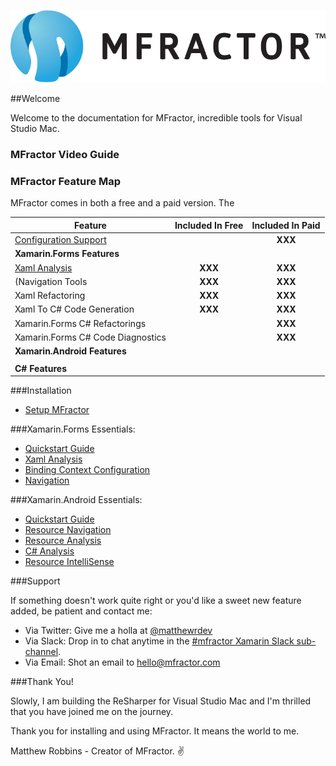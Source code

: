 ![mfractor logo](img/logo-horizontal.png)

##Welcome

Welcome to the documentation for MFractor, incredible tools for Visual Studio Mac.

### MFractor Video Guide

### MFractor Feature Map

MFractor comes in both a free and a paid version. The


| Feature | Included In Free | Included In Paid |
|------|:----:|:-----------:|
| [Configuration Support](/configuration.md) |  | **XXX** |
| **Xamarin.Forms Features** |  |  |
| [Xaml Analysis](/code-analysis/xamarin-forms-xaml.md) |  **XXX** | **XXX** |
| (Navigation Tools |  **XXX** | **XXX** |
| Xaml Refactoring |  **XXX** | **XXX** |
| Xaml To C# Code Generation |  **XXX** | **XXX** |
| Xamarin.Forms C# Refactorings |   | **XXX** |
| Xamarin.Forms C# Code Diagnostics |   | **XXX** |
| **Xamarin.Android Features** |  |  |
|  |  |  |
| **C# Features** |  |  |



###Installation

 * [Setup MFractor](installation-and-setup.md)

###Xamarin.Forms Essentials:

* [Quickstart Guide](xamarin-forms-quickstart.md)
* [Xaml Analysis](xamarin-forms/analysis.md)
* [Binding Context Configuration](xamarin-forms/configure-binding-context.md)
* [Navigation](xamarin-forms/navigation.md)

###Xamarin.Android Essentials:

* [Quickstart Guide](xamarin-android-quickstart.md)
* [Resource Navigation](xamarin-android/resource-navigation.md)
* [Resource Analysis](xamarin-android/analysis.md)
* [C# Analysis](xamarin-android/dotnet-code-analysis.md)
* [Resource IntelliSense](xamarin-android/resource-intellisense.md)

###Support

If something doesn't work quite right or you'd like a sweet new feature added, be patient and contact me:

 * Via Twitter: Give me a holla at [@matthewrdev](https://twitter.com/matthewrdev)
 * Via Slack: Drop in to chat anytime in the [#mfractor Xamarin Slack sub-channel](https://xamarinchat.slack.com/archives/mfractor).
 * Via Email: Shot an email to hello@mfractor.com

###Thank You!

Slowly, I am building the ReSharper for Visual Studio Mac and I'm thrilled that you have joined me on the journey.

Thank you for installing and using MFractor. It means the world to me.

Matthew Robbins - Creator of MFractor. ✌️
